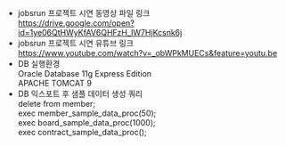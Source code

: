 - jobsrun 프로젝트 시연 동영상 파일 링크  
    https://drive.google.com/open?id=1ye06QtHWyKfAV6QHFzH_IW7HjKcsnk6j  
- jobsrun 프로젝트 시연 유튜브 링크  
    https://www.youtube.com/watch?v=_obWPkMUECs&feature=youtu.be  
- DB 실행환경  
    Oracle Database 11g Express Edition  
    APACHE TOMCAT 9
- DB 익스포트 후 샘플 데이터 생성 쿼리  
    delete from member;  
    exec member_sample_data_proc(50);  
    exec board_sample_data_proc(1000);  
    exec contract_sample_data_proc();  
